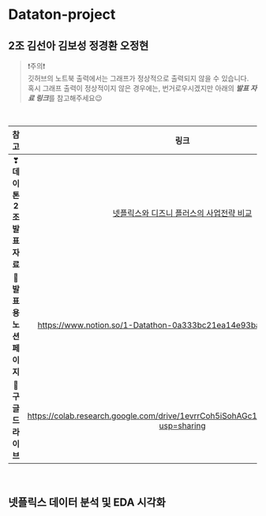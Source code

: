 # Dataton-project

## 2조 김선아 김보성 정경환 오정현

> ❗주의❗<br>
> 깃허브의 노트북 출력에서는 그래프가 정상적으로 출력되지 않을 수 있습니다.<br>
> 혹시 그래프 출력이 정상적이지 않은 경우에는, 번거로우시겠지만 아래의 ***발표 자료 링크***를 참고해주세요😉

<br>

|참고|링크|
|:---:|:---:|
|❣**데이톤 2조 발표 자료**|[넷플릭스와 디즈니 플러스의 사업전략 비교](https://docs.google.com/presentation/d/1u33qz6R2Vw-EmvcRiWmQzmbdDFmZpTaImK63h1sXNxU/edit?usp=sharing)|
|💛**발표용 노션 페이지**|https://www.notion.so/1-Datathon-0a333bc21ea14e93bacf154ed692e3c4|
|💜**구글 드라이브**|https://colab.research.google.com/drive/1evrrCoh5iSohAGc1UIHEwDF0zYvDgsjp?usp=sharing|


<br>

## 넷플릭스 데이터 분석 및 EDA 시각화


